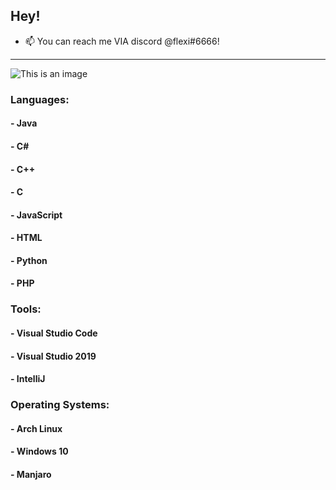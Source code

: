 ## Hey!

- 📫 You can reach me VIA discord @flexi#6666!
  
 ---

![This is an image](https://github.com/Flexiiiii/Flexi/tree/main/img/win10.png)
### Languages:

#### - Java
#### - C#
#### - C++
#### - C
#### - JavaScript
#### - HTML
#### - Python
#### - PHP

### Tools:

#### - Visual Studio Code 
#### - Visual Studio 2019
#### - IntelliJ

### Operating Systems:
#### - Arch Linux
#### - Windows 10
#### - Manjaro
